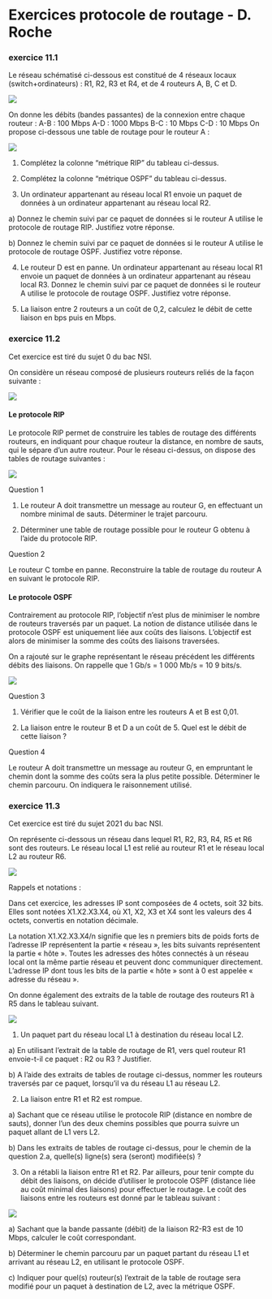 Exercices protocole de routage - D. Roche
=========================================

### exercice 11.1

Le réseau schématisé ci-dessous est constitué de 4 réseaux locaux (switch+ordinateurs) : R1, R2, R3 et R4, et de 4 routeurs A, B, C et D.

![](img/c11e_1.png)

On donne les débits (bandes passantes) de la connexion entre chaque routeur :
A-B : 100 Mbps
A-D : 1000 Mbps
B-C : 10 Mbps
C-D : 10 Mbps
On propose ci-dessous une table de routage pour le routeur A :

![](img/c11e_2.png)

1) Complétez la colonne “métrique RIP” du tableau ci-dessus.


2) Complétez la colonne “métrique OSPF” du tableau ci-dessus. 

3) Un ordinateur appartenant au réseau local R1 envoie un paquet de données à un ordinateur appartenant au réseau local R2.

a) Donnez le chemin suivi par ce paquet de données si le routeur A utilise le protocole de routage RIP. Justifiez votre réponse.
	
b) Donnez le chemin suivi par ce paquet de données si le routeur A utilise le protocole de routage OSPF. Justifiez votre réponse.
	
4) Le routeur D est en panne. Un ordinateur appartenant au réseau local R1 envoie un paquet de données à un ordinateur appartenant au réseau local R3. Donnez le chemin suivi par ce paquet de données si le routeur A utilise le protocole de routage OSPF. Justifiez votre réponse.

5) La liaison entre 2 routeurs a un coût de 0,2, calculez le débit de cette liaison en bps puis en Mbps.

### exercice 11.2
Cet exercice est tiré du sujet 0 du bac NSI.

On considère un réseau composé de plusieurs routeurs reliés de la façon suivante :

![](img/c11e_5.png)

#### Le protocole RIP

Le protocole RIP permet de construire les tables de routage des différents routeurs, en indiquant pour chaque
routeur la distance, en nombre de sauts, qui le sépare d’un autre routeur. Pour le réseau ci-dessus, on dispose
des tables de routage suivantes :

![](img/c11e_3.png)

Question 1

1) Le routeur A doit transmettre un message au routeur G, en effectuant un nombre minimal de
sauts. Déterminer le trajet parcouru.

2) Déterminer une table de routage possible pour le routeur G obtenu à l’aide du protocole RIP.

Question 2

Le routeur C tombe en panne. Reconstruire la table de routage du routeur A en suivant le
protocole RIP.

#### Le protocole OSPF

Contrairement au protocole RIP, l’objectif n’est plus de minimiser le nombre de routeurs traversés par un
paquet. La notion de distance utilisée dans le protocole OSPF est uniquement liée aux coûts des liaisons.
L’objectif est alors de minimiser la somme des coûts des liaisons traversées.

On a rajouté sur le graphe représentant le réseau précédent les différents débits des liaisons.
On rappelle que 1 Gb/s = 1 000 Mb/s = 10 9 bits/s.

![](img/c11e_4.png)

Question 3

1) Vérifier que le coût de la liaison entre les routeurs A et B est 0,01.

2) La liaison entre le routeur B et D a un coût de 5. Quel est le débit de cette liaison ?

Question 4 

Le routeur A doit transmettre un message au routeur G, en empruntant le chemin dont la somme
des coûts sera la plus petite possible. Déterminer le chemin parcouru. On indiquera le raisonnement
utilisé.

### exercice 11.3
Cet exercice est tiré du sujet 2021 du bac NSI.

On représente ci-dessous un réseau dans lequel R1, R2, R3, R4, R5 et R6 sont des routeurs. Le réseau local L1 est relié au routeur R1 et le réseau local L2 au routeur R6.

![](img/c11e_6.png)

Rappels et notations :

Dans cet exercice, les adresses IP sont composées de 4 octets, soit 32 bits. Elles sont notées X1.X2.X3.X4, où X1, X2, X3 et X4 sont les valeurs des 4 octets, convertis en notation décimale.

La notation X1.X2.X3.X4/n signifie que les n premiers bits de poids forts de l’adresse IP représentent la partie « réseau », les bits suivants représentent la partie « hôte ».
Toutes les adresses des hôtes connectés à un réseau local ont la même partie réseau et peuvent donc communiquer directement. L’adresse IP dont tous les bits de la partie « hôte » sont à 0 est appelée « adresse du réseau ».

On donne également des extraits de la table de routage des routeurs R1 à R5 dans le tableau suivant.

![](img/c11e_7.png)

1) Un paquet part du réseau local L1 à destination du réseau local L2.

a) En utilisant l’extrait de la table de routage de R1, vers quel routeur R1 envoie-t-il ce paquet : R2 ou R3 ? Justifier.

b) A l’aide des extraits de tables de routage ci-dessus, nommer les routeurs traversés par ce paquet, lorsqu’il va du réseau L1 au réseau L2.

2) La liaison entre R1 et R2 est rompue.

a) Sachant que ce réseau utilise le protocole RIP (distance en nombre de sauts), donner l’un des deux chemins possibles que pourra suivre un paquet allant de L1 vers L2.

b) Dans les extraits de tables de routage ci-dessus, pour le chemin de la question 2.a, quelle(s) ligne(s) sera (seront) modifiée(s) ?

3) On a rétabli la liaison entre R1 et R2.
Par ailleurs, pour tenir compte du débit des liaisons, on décide d’utiliser le protocole OSPF (distance liée au coût minimal des liaisons) pour effectuer le routage. Le coût des liaisons entre les routeurs est donné par le tableau suivant :

![](img/c11e_8.png)

a) Sachant que la bande passante (débit) de la liaison R2-R3 est de 10 Mbps, calculer le coût correspondant.

b) Déterminer le chemin parcouru par un paquet partant du réseau L1 et arrivant au réseau L2, en utilisant le protocole OSPF.

c) Indiquer pour quel(s) routeur(s) l’extrait de la table de routage sera modifié pour un paquet à destination de L2, avec la métrique OSPF.